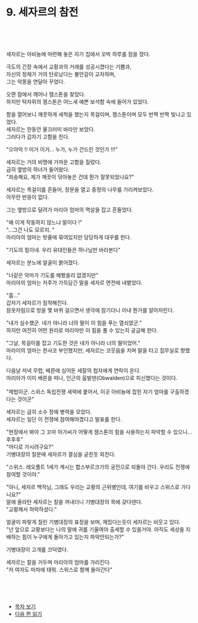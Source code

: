 # 9. 세자르의 참전 <br>
<br><br><br>

세자르는 아비뇽에 마련해 놓은 자기 집에서 꼬박 하루를 잠을 잤다.<br>

극도의 긴장 속에서 교황과의 거래를 성공시켰다는 기쁨과, <br>
자신의 정체가 거의 탄로났다는 불안감이 교차하며,<br>
그는 악몽을 연달아 꾸었다.<br>

오랜 잠에서 깨어나 잼스톤을 찾았다.<br>
하지만 탁자위의 잼스톤은 어느새 예쁜 보석함 속에 들어가 있었다.<br>

함을 열어보니 깨끗하게 세척을 했는지 목걸이며, 잼스톤이며 모두 반짝 반짝 빛나고 있었다.<br>
세자르는 한동안 물끄러미 바라만 보았다.<br>
그러다가 갑자기 고함을 친다.<br>

"으아악 !! 이거 이거... 누가, 누가 건드린 것인가 !!!"<br>

세자르는 거의 비명에 가까운 고함을 질렀다.<br>
급히 옆방의 하녀가 들어왔다.<br>
"죄송해요, 제가 깨끗이 닦아놓은 건데 뭔가 잘못되었나요?"

세자르는 목걸이를 흔들어, 창문을 열고 중정의 나무를 가리켜보았다.<br>
아무런 반응이 없다.<br>

그는 옆방으로 달려가 마리아 엄마의 멱살을 잡고 흔들었다.<br>

"왜 이게 작동하지 않느냐 말이다 !"<br>
"...그건 나도 모르지. "<br>
마리아의 엄마는 밧줄에 묶여있지만 당당하게 대꾸를 한다.<br>

"기도의 힘이네. 우리 유대인들은 하나님만 바라본다"<br>

세자르는 분노에 얼굴이 붉어졌다. <br>

"너같은 악마가 기도를 해봤을리 없겠지만" <br>
마리아의 엄마는 저주가 가득담긴 말을 세자르 면전에 내뱉었다. <br>

"흠..."<br>
갑자기 세자르가 침착해진다.<br>
잠옷차림으로 방을 몇 바퀴 걸으면서 생각에 잠기더니 이내 뭔가를 알아차린다.<br>

"내가 실수했군. 네가 아니라 너의 딸이 이 힘을 푸는 열쇠였군."<br>
하지만 여전히 어떤 원리로 마리아만 이 힘을 풀 수 있는지 궁금해 한다.<br>

"그날, 목걸이를 잡고 기도한 것은 네가 아니라 너의 딸이었어."<br>
마라이의 엄마는 한사코 부인했지만, 세자르는 코웃음을 치며 말을 타고 집무실로 향했다.<br>

다음날 저녁 무렵, 베른에 심어둔 세잘의 첩자에게 연락이 온다.<br>
마리아가 이미 베른을 떠나, 인근의 옵발덴(Obwalden)으로 피신했다는 것이다.<br>
<br>
"제법이군. 스위스 독립전쟁 세력에 붙어서, 이곳 아비뇽에 잡힌 자기 엄마를 구출하겠다는 것이군"

세자르는 급히 소수 정예 병력을 모았다.<br>
세자르는 일단 이 전쟁에 참여해야겠다고 발표를 한다.<br>

"현장에서 봐야 그 꼬마 아가씨가 어떻게 잼스톤의 힘을 사용하는지 파악할 수 있으니...후후후"<br>
"어디로 가시려구요?"<br>
기병대장의 질문에 세자르가 결심을 굳힌듯 외친다.<br>

"스위스. 레오폴트 1세가 계시는 합스부르크가의 궁전으로 되돌아 간다. 우리도 전쟁에 참여할 것이야."<br>

"아니, 세자르 백작님, 그래도 우리는 교황의 근위병인데, 여기를 비우고 스위스로 가다니요?"<br>
말에 올라탄 세자르는 칼을 꺼내더니 기병대장의 목에 갖다댄다.<br>
"교황께서 허락하셨다."<br>

얼굴이 파랗게 질린 기병대장의 표정을 보며, 재밌다는듯이 세자르는 비웃고 있다.<br>
"넌 앞으로 교황보다는 나의 말에 귀를 기울여야 출세할 수 있을거야. 아직도 세상을 지배하는 힘이 누구에게 돌아가고 있는지 파악안되는가?"<br>

기병대장이 고개를 끄덕였다.<br>

세자르는 칼을 거두며 마리아의 엄마를 가리킨다.<br>
"저 여자도 마차에 태워. 스위스로 함께 돌아간다"<br>

<br><br><br>

* [목차 보기](content_kr.md) <br>
* [다음 편 읽기](/01_gemston/KR/1-04_(KR)mining_and_staking_1.md)